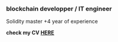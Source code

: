 ### blockchain developper / IT engineer

Solidity master +4 year of experience

**check my CV [HERE](https://github.com/solenemep/solenemep/blob/main/CV.pdf)**
